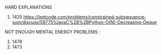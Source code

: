 HARD EXPLANATIONS 
1. 1425 https://leetcode.com/problems/constrained-subsequence-sum/discuss/597751/JavaC%2B%2BPython-O(N)-Decreasing-Deque


NOT ENOUGH MENTAL ENERGY PROBLEMS : 
1. 1478
2. 1473

